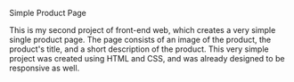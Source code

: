 Simple Product Page

This is my second project of front-end web, which creates a very simple single product page. The page consists of an image of the product, the product's title, and a short description
of the product. This very simple project was created using HTML and CSS, and was already designed to be responsive as well. 
